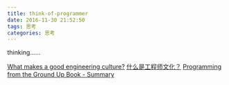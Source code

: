```yaml
---
title: think-of-programmer
date: 2016-11-30 21:52:50
tags: 思考
categories: 思考
---
```

thinking......

[What makes a good engineering culture?](https://www.quora.com/What-makes-a-good-engineering-culture)
[什么是工程师文化？](http://coolshell.cn/articles/17497.html)
[Programming from the Ground Up Book - Summary](http://savannah.nongnu.org/projects/pgubook/)
